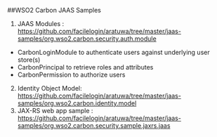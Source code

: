 ##WSO2 Carbon JAAS  Samples

1. JAAS Modules : https://github.com/facilelogin/aratuwa/tree/master/jaas-samples/org.wso2.carbon.security.auth.module
  * CarbonLoginModule to authenticate users against underlying user store(s)
  * CarbonPrincipal to retrieve roles and attributes
  * CarbonPermission to authorize users
2. Identity Object Model: https://github.com/facilelogin/aratuwa/tree/master/jaas-samples/org.wso2.carbon.identity.model
3. JAX-RS web app sample : https://github.com/facilelogin/aratuwa/tree/master/jaas-samples/org.wso2.carbon.security.sample.jaxrs.jaas 
